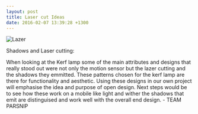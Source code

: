 ```yaml
---
layout: post
title: Laser cut Ideas
date: 2016-02-07 13:39:28 +1300
---
```


![Lazer]({{site.baseurl}}/images/kerflazer.jpg)

<p>Shadows and Laser cutting:</p>

<p>When looking at the Kerf lamp some of the main attributes and designs that really stood out were not only the motion sensor but the lazer cutting and the shadows they emmitted. These patterns chosen for the kerf lamp are there for functionality and aesthetic. Using these designs in our own project will emphasise the idea and purpose of open design. Next steps would be to see how these work on a mobile like light and wither the shadows that emit are distinguised and work well with the overall end design. - TEAM PARSNIP</p>